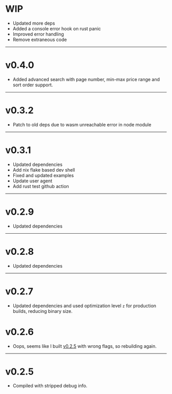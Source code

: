 # WIP
- Updated more deps
- Added a console error hook on rust panic
- Improved error handling
- Remove extraneous code

---

# v0.4.0

- Added advanced search with page number, min-max price range and sort order support.

---

# v0.3.2

- Patch to old deps due to wasm unreachable error in node module

---

# v0.3.1

- Updated dependencies
- Add nix flake based dev shell
- Fixed and updated examples
- Update user agent
- Add rust test github action

---

# v0.2.9

- Updated dependencies

---

# v0.2.8

- Updated dependencies

---

# v0.2.7

- Updated dependencies and used optimization level `z` for production builds, reducing binary size.

# v0.2.6

- Oops, seems like I built [v0.2.5](#v025) with wrong flags, so rebuilding again.

---

# v0.2.5

- Compiled with stripped debug info.
